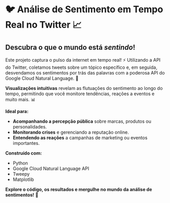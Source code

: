 # 🐦 Análise de Sentimento em Tempo Real no Twitter 📈

## Descubra o que o mundo está *sentindo*!

Este projeto captura o pulso da internet em tempo real! ⚡  Utilizando a API do Twitter, coletamos tweets sobre um tópico específico e, em seguida, desvendamos os sentimentos por trás das palavras com a poderosa API do Google Cloud Natural Language. 🧠

**Visualizações intuitivas** revelam as flutuações do sentimento ao longo do tempo, permitindo que você monitore tendências, reações a eventos e muito mais. 📊

**Ideal para:**

* **Acompanhando a percepção pública** sobre marcas, produtos ou personalidades. 
* **Monitorando crises** e gerenciando a reputação online.
* **Entendendo as reações** a campanhas de marketing ou eventos importantes.

**Construído com:**

* Python
* Google Cloud Natural Language API
* Tweepy
* Matplotlib

**Explore o código, os resultados e mergulhe no mundo da análise de sentimentos!** 🚀

